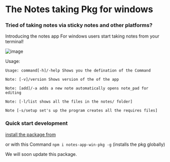 # The Notes taking Pkg for windows

### Tried of taking notes via sticky notes and other platforms?

Introducing the notes app For windows users start taking notes from your terminal!


![image](https://user-images.githubusercontent.com/57910021/139191210-b5b5f7e6-a438-4ae2-9063-0700084b6213.png)


Usage:

```
Usage: command[-h]/-help Shows you the defination of the Command

Note: [-v]/version Shows version of the of the app

Note: [add]/-a adds a new note automatically opens note_pad for editing

Note: [-l/list shows all the files in the notes/ folder]

Note [-s/setup set's up the program creates all the requires files]

```

### Quick start development

[install the package from](https://www.npmjs.com/package/notes-app-win-pkg)

or with this Command
`npm i notes-app-win-pkg -g` (installs the pkg globally)





We will soon update this package.